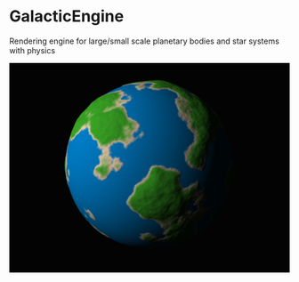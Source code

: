 # GalacticEngine
Rendering engine for large/small scale planetary bodies and star systems with physics

![Planet](Screenshots/planet.png "Planet")
